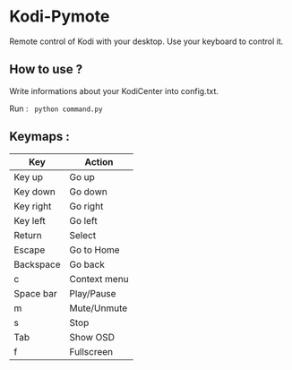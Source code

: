 Kodi-Pymote
===========

Remote control of Kodi with your desktop. Use your keyboard to control it.


How to use ?
------------

Write informations about your KodiCenter into config.txt.<br />

Run :
<code>
python command.py
</code>


Keymaps :
---------

<table>
  <thead>
    <th>Key</th>
    <th>Action</th>
  </thead>
  <tbody>
    <tr>
      <td>Key up</td>
      <td>Go up</td>
    </tr>
    <tr>
      <td>Key down</td>
      <td>Go down</td>
    </tr>
    <tr>
      <td>Key right</td>
      <td>Go right</td>
    </tr>
    <tr>
      <td>Key left</td>
      <td>Go left</td>
    </tr>
    <tr>
      <td>Return</td>
      <td>Select</td>
    </tr>
    <tr>
      <td>Escape</td>
      <td>Go to Home</td>
    </tr>
    <tr>
      <td>Backspace</td>
      <td>Go back</td>
    </tr>
    <tr>
      <td>c</td>
      <td>Context menu</td>
    </tr>
    <tr>
      <td>Space bar</td>
      <td>Play/Pause</td>
    </tr>
    <tr>
      <td>m</td>
      <td>Mute/Unmute</td>
    </tr>
    <tr>
      <td>s</td>
      <td>Stop</td>
    </tr>
    <tr>
      <td>Tab</td>
      <td>Show OSD</td>
    </tr>
    <tr>
      <td>f</td>
      <td>Fullscreen</td>
    </tr>
  </tbody>
  
</table>

